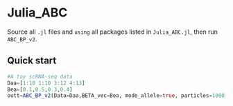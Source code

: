 # Julia_ABC

Source all `.jl` files and `using` all packages listed in `Julia_ABC.jl`, then run `ABC_BP_v2`.

## Quick start
```julia
#A toy scRNA-seq data
Daa=[1:10 1:10 3:12 4:13] 
Bea=[0.1,0.5,0.3,0.4]
outt=ABC_BP_v2(Data=Daa,BETA_vec=Bea, mode_allele=true, particles=1000,threshold_on_distance=0.95,verbose=false)
    
```
